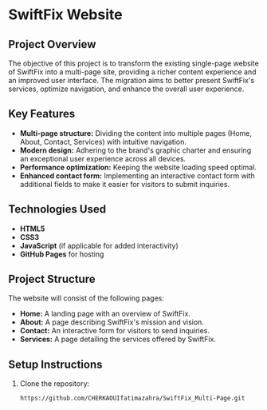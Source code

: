 # SwiftFix Website

## Project Overview

The objective of this project is to transform the existing single-page website of SwiftFix into a multi-page site, providing a richer content experience and an improved user interface. The migration aims to better present SwiftFix's services, optimize navigation, and enhance the overall user experience.

## Key Features

- **Multi-page structure:** Dividing the content into multiple pages (Home, About, Contact, Services) with intuitive navigation.
- **Modern design:** Adhering to the brand's graphic charter and ensuring an exceptional user experience across all devices.
- **Performance optimization:** Keeping the website loading speed optimal.
- **Enhanced contact form:** Implementing an interactive contact form with additional fields to make it easier for visitors to submit inquiries.

## Technologies Used

- **HTML5**
- **CSS3**
- **JavaScript** (if applicable for added interactivity)
- **GitHub Pages** for hosting

## Project Structure

The website will consist of the following pages:

- **Home:** A landing page with an overview of SwiftFix.
- **About:** A page describing SwiftFix's mission and vision.
- **Contact:** An interactive form for visitors to send inquiries.
- **Services:** A page detailing the services offered by SwiftFix.

## Setup Instructions

1. Clone the repository:

   ```bash
   https://github.com/CHERKAOUIfatimazahra/SwiftFix_Multi-Page.git
